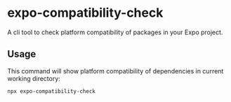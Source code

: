 # expo-compatibility-check

A cli tool to check platform compatibility of packages in your Expo project.

## Usage
This command will show platform compatibility of dependencies in current working directory:
```bash
npx expo-compatibility-check
```